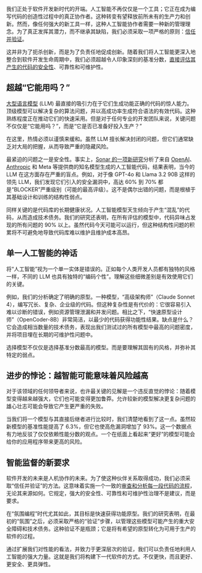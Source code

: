我们正处于软件开发新时代的开端。人工智能不再仅仅是一个工具；它正在成为编写代码的创造性过程中的真正协作者。这种转变有望释放前所未有的生产力和创新。然而，像任何强大的新工具一样，这种人工智能协作者需要一种新的管理理念。为了真正发挥其潜力，而不继承其缺陷，我们必须采取一项严格的原则：[信任并验证](https://thenewstack.io/ai-generated-code-requires-a-trust-and-verify-approach/)。

这并非为了扼杀创新，而是为了负责任地促成创新。随着我们将人工智能更深入地整合到软件开发生命周期中，我们必须超越令人印象深刻的基准分数，[直接评估其产生的代码的安全性](https://thenewstack.io/test-driven-development-with-llms-never-trust-always-verify/)、可靠性和可维护性。

## **超越“它能用吗？”**

[大型语言模型](https://roadmap.sh/guides/introduction-to-llms) (LLM) 最直接的吸引力在于它们生成功能正确的代码的惊人能力。顶级模型可以解决复杂的算法问题，并以高成功率生成符合语法的有效代码。这种熟练程度正在推动它们的快速采用。但是对于任何专业的开发团队来说，关键问题不仅仅是“它能用吗？”，而是“它是否已准备好投入生产？”

在这里，热情必须以谨慎来缓和。虽然 LLM 擅长解决封闭的问题，但它们通常缺乏对大局的把握，从而导致严重的隐藏风险。

最紧迫的问题之一是安全性。事实上，[Sonar 的一项新研究](https://www.sonarsource.com/resources/the-coding-personalities-of-leading-llms/)分析了来自 [OpenAI](https://thenewstack.io/openai-releases-new-models-trained-for-developers/)、[Anthropic](https://thenewstack.io/anthropic-launches-claude-opus-4-and-sonnet-4/) 和 Meta 等提供商的知名模型生成的人工智能代码，结果表明，当今的 LLM 在这方面存在严重的盲点。例如，对于像 GPT-4o 和 Llama 3.2 90B 这样的领先 LLM，我们发现它们引入的安全漏洞中，高达 60% 到 70% 都是“BLOCKER”严重级别（可能的最高评级）。这不是偶尔出错的问题，而是根植于其基础设计和训练的结构性弱点。

同样关键的是代码库的长期健康状况。人工智能模型天生倾向于产生“混乱”的代码，从而造成技术债务。我们的研究还表明，在所有评估的模型中，代码异味占发现的所有问题的 90% 以上。虽然代码今天可能可以运行，但这种结构性问题的积累将不可避免地导致代码库难以维护且维护成本高昂。

## **单一人工智能的神话**

将“人工智能”视为一个单一实体是错误的。正如每个人类开发人员都有独特的风格一样，不同的 LLM 也具有独特的“编码个性”。理解这些细微差别是有效使用它们的关键。

例如，我们的分析确定了明确的原型。一种模型，“高级架构师”（Claude Sonnet 4），编写冗长、复杂、企业级的代码。但这种复杂性是有代价的：它很容易引入难以诊断的错误，例如资源管理泄漏和并发问题。相比之下，“快速原型设计师”（OpenCoder-8B）非常简洁，以最少的代码获得功能性结果。缺点是什么？它会造成相当数量的技术债务，表现出我们测试过的所有模型中最高的问题密度，并将项目埋在长期的可维护性问题中。

选择模型不仅仅是选择基准分数最高的模型。而是要理解其固有的风格，并弥补其特定的弱点。

## **进步的悖论：越智能可能意味着风险越高**

对于该领域的任何领导者来说，也许最关键的见解是一个违反直觉的悖论：随着模型变得越来越强大，它们也可能变得更加鲁莽。允许较新的模型解决更复杂问题的雄心壮志可能会导致它产生更严重的失败。

当我们将一个模型与其直接后继者进行比较时，我们清楚地看到了这一点。虽然较新模型的基准性能提高了 6.3%，但它也使高危漏洞增加了 93%。这一个数据点有力地反驳了仅仅依赖性能分数的观点。一个在纸面上看起来“更好”的模型可能会给你的应用程序带来更高的风险。

## **智能监督的新要求**

软件开发的未来是人机协作的未来。为了使这种伙伴关系取得成功，我们必须采取“信任并验证”的方法。这意味着实施一个一致的[审查和分析每一段代码的流程](https://thenewstack.io/trust-but-verify-to-get-ai-right-its-adoption-requires-guardrails/)，无论其来源如何。它规定，强大的安全性、可靠性和可维护性治理不是建议，而是要求。

在“氛围编程”时代尤其如此，其目标是快速获得功能原型。我们的研究表明，在最初的“氛围”之后，必须采取严格的“验证”步骤，以管理这些模型可能产生的重大安全障碍和技术债务。这种验证不是瓶颈；它是将有希望的原型转化为可用于生产的软件的过程。

通过扩展我们对性能的看法，并致力于更深层次的验证，我们可以负责任地利用人工智能的强大力量。这就是我们将构建下一代软件的方式。不仅更快，而且更好、更安全、更具弹性。
